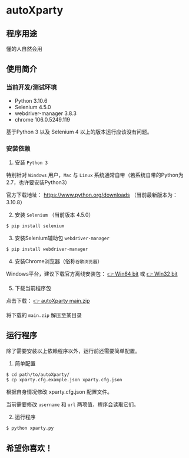 # autoXparty

## 程序用途

懂的人自然会用

## 使用简介

### 当前开发/测试环境

- Python 3.10.6
- Selenium 4.5.0
- webdriver-manager 3.8.3
- chrome 106.0.5249.119

基于Python 3 以及 Selenium 4 以上的版本运行应该没有问题。

### 安装依赖

1. 安装 `Python 3`

特别针对 `Windows` 用户，`Mac` 与 `Linux` 系统通常自带（若系统自带的Python为2.7，也许要安装Python3）

官方下载地址： https://www.python.org/downloads （当前最新版本为：3.10.8）

2. 安装 `Selenium` （当前版本 4.5.0）


```bash
$ pip install selenium
```

3. 安装Selenium辅助包 `webdriver-manager`

```bash
$ pip install webdriver-manager
```

4. 安装Chrome浏览器（俗称`谷歌浏览器`）

Windows平台，建议下载官方离线安装包： [👉 Win64 bit](https://dl.google.com/tag/s/appguid%3D%7B8A69D345-D564-463C-AFF1-A69D9E530F96%7D%26iid%3D%7B206B747B-D0A5-B2F9-0C1E-45DAC2AF249F%7D%26lang%3Den%26browser%3D3%26usagestats%3D0%26appname%3DGoogle%2520Chrome%26needsadmin%3Dprefers%26ap%3Dx64-stable-statsdef_1%26installdataindex%3Dempty/chrome/install/ChromeStandaloneSetup64.exe)   或  [👉 Win32 bit](https://dl.google.com/tag/s/appguid%3D%7B8A69D345-D564-463C-AFF1-A69D9E530F96%7D%26iid%3D%7B206B747B-D0A5-B2F9-0C1E-45DAC2AF249F%7D%26lang%3Den%26browser%3D3%26usagestats%3D0%26appname%3DGoogle%2520Chrome%26needsadmin%3Dprefers%26ap%3Dstable-arch_x86-statsdef_1%26installdataindex%3Dempty/chrome/install/ChromeStandaloneSetup.exe)

5. 下载当前程序包

点击下载： [👉 autoXparty main.zip](https://github.com/prgrmthkwc/autoXparty/archive/refs/heads/main.zip)

将下载的 `main.zip` 解压至某目录


## 运行程序

除了需要安装以上依赖程序以外，运行前还需要简单配置。

1. 简单配置

```bash
$ cd path/to/autoXparty/
$ cp xparty.cfg.example.json xparty.cfg.json
```

根据自身情况修改 xparty.cfg.json 配置文件。

当前需要修改 `username` 和 `url` 两项值，程序会读取它们。

2. 运行程序

```bash
$ python xparty.py
```



## 希望你喜欢！